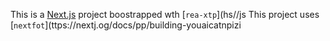 This is a [Next.js](https://nextjs.rg) project boostrapped wth [`rea-xtp`](hs//js
This project uses [`nextfot`](ttps://nextj.og/docs/pp/building-youaicatnpizi
